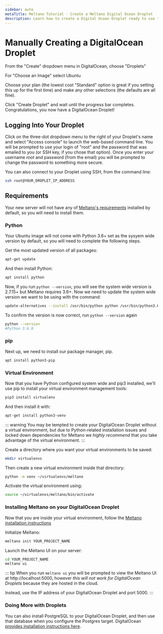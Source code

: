 ```yaml
---
sidebar: auto
metaTitle: Meltano Tutorial - Create a Meltano Digital Ocean Droplet
description: Learn how to create a Digital Ocean Droplet ready to use to host a Meltano instance.
---
```


# Manually Creating a DigitalOcean Droplet

From the "Create" dropdown menu in DigitalOcean, choose "Droplets"

For "Choose an Image" select Ubuntu

Choose your plan (the lowest cost "Standard" option is great if you setting this up for the first time) and make any other selections (the defaults are all fine).

Click "Create Droplet" and wait until the progress bar completes. Congratulations, you now have a DigitalOcean Droplet!

## Logging Into Your Droplet

Click on the three-dot dropdown menu to the right of your Droplet's name and select "Access console" to launch the web-based command line. You will be prompted to use your login of "root" and the password that was emailed to you (or SSH key, if you chose that option). Once you enter your username _root_ and password (from the email) you will be prompted to change the password to something more secure.

You can also connect to your Droplet using SSH, from the command line:

```bash
ssh root@YOUR_DROPLET_IP_ADDRESS
```

## Requirements

Your new server will not have any of [Meltano's requirements](/docs/installation.html#requirements) installed by default, so you will need to install them.

### Python

Your Ubuntu image will not come with Python 3.6+ set as the sysyem wide version by default, so you will need to complete the following steps.

Get the most updated version of all packages:

```bash
apt-get update
```

And then install Python:

```bash
apt install python
```

Now, if you run `python --version`, you will see the system wide version is 2.7.15+ but Meltano requires 3.6+. Now we need to update the system wide version we want to be using with the command:

```bash
update-alternatives --install /usr/bin/python python /usr/bin/python3.6 1
```

To confirm the version is now correct, run `python --version` again

```bash
python --version
#Python 3.6.8
```

### pip

Next up, we need to install our package manager, pip.

```bash
apt install python3-pip
```

### Virtual Environment

Now that you have Python configured system wide and pip3 installed, we'll use pip to install your virtual environment management tools:

```bash
pip3 install virtualenv
```

And then install it with:

```bash
apt-get install python3-venv
```

::: warning
You may be tempted to create your DigitalOcean Droplet without a virtual environment, but due to Python-related installation issues and locked down dependencies for Meltano we _highly recommend_ that you take advantage of the virtual environment.
:::

Create a directory where you want your virtual environments to be saved:

```bash
mkdir virtualenvs
```

Then create a new virtual environment inside that directory:

```bash
python -m venv ~/virtualenvs/meltano
```

Activate the virtual environment using:

```bash
source ~/virtualenvs/meltano/bin/activate
```

### Installing Meltano on your DigitalOcean Droplet

Now that you are inside your virtual environment, follow the [Meltano installation instructions](/docs/installation.html#installing-meltano)

Initialize Meltano:

```bash
meltano init YOUR_PROJECT_NAME
```

Launch the Meltano UI on your server:

```bash
cd YOUR_PROJECT_NAME
meltano ui
```

::: tip
When you run `meltano ui` you will be prompted to view the Meltano UI at http://localhost:5000, however _this will not work for DigitalOcean Droplets_ because they are hosted in the cloud.

Instead, use the IP address of your DigitalOcean Droplet and port 5000.
:::

### Doing More with Droplets

You can also install PostgreSQL to your DigitalOcean Droplet, and then use that database when you configure the Postgres target. DigitalOcean [provides installation instructions here](https://www.digitalocean.com/community/tutorials/how-to-install-and-use-postgresql-on-ubuntu-18-04).
